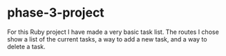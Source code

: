 # phase-3-project

  For this Ruby project I have made a very basic task list. The routes I chose show a list of the current tasks, a way to add a new task, and a way to delete a task.
